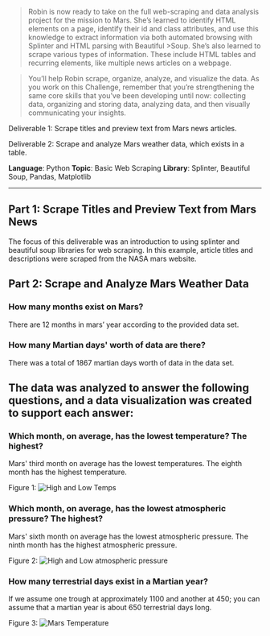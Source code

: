 > Robin is now ready to take on the full web-scraping and data analysis project for the mission to Mars. She’s learned to identify HTML elements on a page, identify their id and class attributes, and use this knowledge to extract information via both automated browsing with Splinter and HTML parsing with Beautiful >Soup. She’s also learned to scrape various types of information. These include HTML tables and recurring elements, like multiple news articles on a webpage.


> You’ll help Robin scrape, organize, analyze, and visualize the data. As you work on this Challenge, remember that you’re strengthening the same core skills that you’ve been developing until now: collecting data, organizing and storing data, analyzing data, and then visually communicating your insights.


Deliverable 1: Scrape titles and preview text from Mars news articles.


Deliverable 2: Scrape and analyze Mars weather data, which exists in a table.


**Language**: Python
**Topic**: Basic Web Scraping
**Library**: Splinter, Beautiful Soup, Pandas, Matplotlib
__________________________________________________


## Part 1: Scrape Titles and Preview Text from Mars News

The focus of this deliverable was an introduction to using splinter and beautiful soup libraries for web scraping.  In this example, article titles and descriptions were scraped from the NASA mars website.

## Part 2: Scrape and Analyze Mars Weather Data

### How many months exist on Mars?

There are 12 months in mars’ year according to the provided data set.

### How many Martian days' worth of data are there?

There was a total of 1867 martian days worth of data in the data set.

## The data was analyzed to answer the following questions, and a data visualization was created to support each answer:

### Which month, on average, has the lowest temperature? The highest?

Mars' third month on average has the lowest temperatures. The eighth month has the highest temperature.

Figure 1:
![High and Low Temps](/Mission-to-Mars/images/avg_tmp.png)

### Which month, on average, has the lowest atmospheric pressure? The highest?

Mars' sixth month on average has the lowest atmospheric pressure. The ninth month has the highest atmospheric pressure.

Figure 2:
![High and Low atmospheric pressure](/Mission-to-Mars/images/avg_atm_p.png)

### How many terrestrial days exist in a Martian year?

If we assume one trough at approximately 1100 and another at 450; you can assume that a martian year is about 650 terrestrial days long.

Figure 3:
![Mars Temperature](/Mission-to-Mars/images/min_tmp_all.png)
